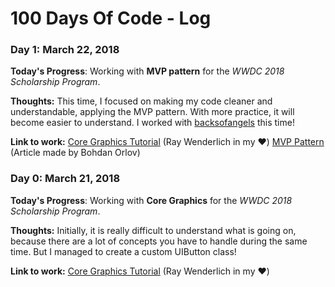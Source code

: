 # 100 Days Of Code - Log

### Day 1: March 22, 2018

**Today's Progress**: Working with **MVP pattern** for the *WWDC 2018 Scholarship Program*.

**Thoughts:** This time, I focused on making my code cleaner and understandable, applying the MVP pattern. With more practice, it will become easier to understand. I worked with [backsofangels](https://github.com/backsofangels) this time!

**Link to work:** [Core Graphics Tutorial](https://www.raywenderlich.com/162315/core-graphics-tutorial-part-1-getting-started) (Ray Wenderlich in my ❤️)
[MVP Pattern](https://medium.com/ios-os-x-development/ios-architecture-patterns-ecba4c38de52) (Article made by Bohdan Orlov)

### Day 0: March 21, 2018

**Today's Progress**: Working with **Core Graphics** for the *WWDC 2018 Scholarship Program*.

**Thoughts:** Initially, it is really difficult to understand what is going on, because there are a lot of concepts you have to handle during the same time. But I managed to create a custom UIButton class!

**Link to work:** [Core Graphics Tutorial](https://www.raywenderlich.com/162315/core-graphics-tutorial-part-1-getting-started) (Ray Wenderlich in my ❤️)
